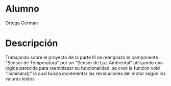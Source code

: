 # Alumno
Ortega German
# Descripción
Trabajando sobre el proyecto de la parte III se reemplazó el componente "Sensor de Temperatura" por un "Sensor de Luz Ambiental" utilizando una lógica parecida para reemplazar su funcionalidad.
se creó la funcion void "iluminara()" la cual busca incrementar las revoluciones del motor según los valores leidos.
